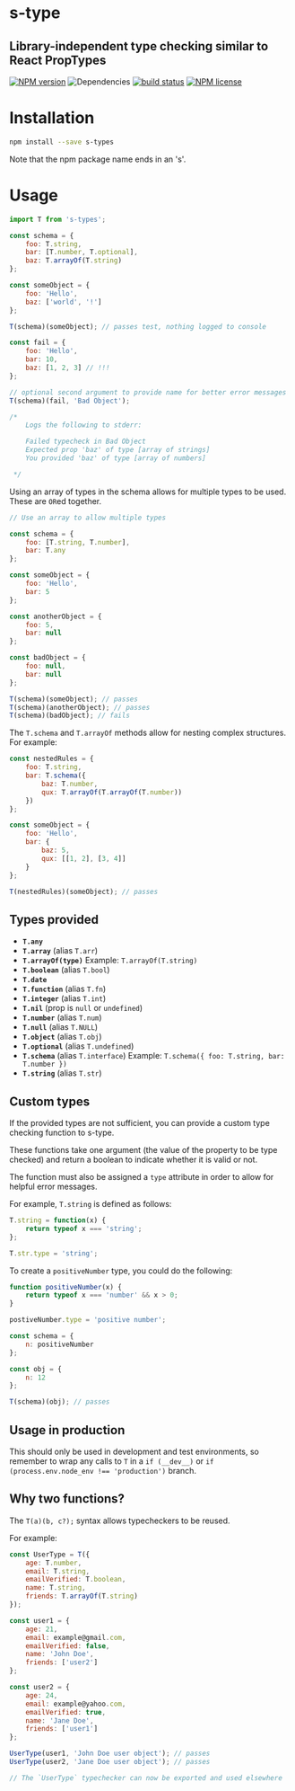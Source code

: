 # s-type
## Library-independent type checking similar to React PropTypes

[![NPM version](https://img.shields.io/npm/v/s-types.svg)](https://www.npmjs.com/package/s-types) ![Dependencies](https://img.shields.io/david/sebastiansandqvist/s-type.svg) [![build status](http://img.shields.io/travis/sebastiansandqvist/s-type.svg)](https://travis-ci.org/sebastiansandqvist/s-type) [![NPM license](https://img.shields.io/npm/l/s-types.svg)](https://www.npmjs.com/package/s-types)

# Installation

```bash
npm install --save s-types
```

Note that the npm package name ends in an 's'.

# Usage

```js
import T from 's-types';

const schema = {
	foo: T.string,
	bar: [T.number, T.optional],
	baz: T.arrayOf(T.string)
};

const someObject = {
	foo: 'Hello',
	baz: ['world', '!']
};

T(schema)(someObject); // passes test, nothing logged to console

const fail = {
	foo: 'Hello',
	bar: 10,
	baz: [1, 2, 3] // !!!
};

// optional second argument to provide name for better error messages
T(schema)(fail, 'Bad Object');

/*
	Logs the following to stderr:

	Failed typecheck in Bad Object
	Expected prop 'baz' of type [array of strings]
	You provided 'baz' of type [array of numbers]

 */
```

Using an array of types in the schema allows for multiple types to be used. These are `OR`ed together.

```js
// Use an array to allow multiple types

const schema = {
	foo: [T.string, T.number],
	bar: T.any
};

const someObject = {
	foo: 'Hello',
	bar: 5
};

const anotherObject = {
	foo: 5,
	bar: null
};

const badObject = {
	foo: null,
	bar: null
};

T(schema)(someObject); // passes
T(schema)(anotherObject); // passes
T(schema)(badObject); // fails

```

The `T.schema` and `T.arrayOf` methods allow for nesting complex structures. For example:

```js
const nestedRules = {
	foo: T.string,
	bar: T.schema({
		baz: T.number,
		qux: T.arrayOf(T.arrayOf(T.number))
	})
};

const someObject = {
	foo: 'Hello',
	bar: {
		baz: 5,
		qux: [[1, 2], [3, 4]]
	}
};

T(nestedRules)(someObject); // passes
```

## Types provided

- __`T.any`__
- __`T.array`__ (alias `T.arr`)
- __`T.arrayOf(type)`__
	Example: `T.arrayOf(T.string)`
- __`T.boolean`__ (alias `T.bool`)
- __`T.date`__
- __`T.function`__ (alias `T.fn`)
- __`T.integer`__ (alias `T.int`)
- __`T.nil`__ (prop is `null` or `undefined`)
- __`T.number`__ (alias `T.num`)
- __`T.null`__ (alias `T.NULL`)
- __`T.object`__ (alias `T.obj`)
- __`T.optional`__ (alias `T.undefined`)
- __`T.schema`__ (alias `T.interface`)
	Example: `T.schema({ foo: T.string, bar: T.number })`
- __`T.string`__ (alias `T.str`)

## Custom types

If the provided types are not sufficient, you can provide a custom type checking function to s-type.

These functions take one argument (the value of the property to be type checked) and return a boolean to indicate whether it is valid or not.

The function must also be assigned a `type` attribute in order to allow for helpful error messages.

For example, `T.string` is defined as follows:

```js
T.string = function(x) {
	return typeof x === 'string';
};

T.str.type = 'string';
```

To create a `positiveNumber` type, you could do the following:

```js
function positiveNumber(x) {
	return typeof x === 'number' && x > 0;
}

postiveNumber.type = 'positive number';

const schema = {
	n: positiveNumber
};

const obj = {
	n: 12
};

T(schema)(obj); // passes
```

## Usage in production

This should only be used in development and test environments, so remember to wrap any calls to `T` in a `if (__dev__)` or `if (process.env.node_env !== 'production')` branch.


## Why two functions?

The `T(a)(b, c?);` syntax allows typecheckers to be reused.

For example:

```js
const UserType = T({
	age: T.number,
	email: T.string,
	emailVerified: T.boolean,
	name: T.string,
	friends: T.arrayOf(T.string)
});

const user1 = {
	age: 21,
	email: example@gmail.com,
	emailVerified: false,
	name: 'John Doe',
	friends: ['user2']
};

const user2 = {
	age: 24,
	email: example@yahoo.com,
	emailVerified: true,
	name: 'Jane Doe',
	friends: ['user1']
};

UserType(user1, 'John Doe user object'); // passes
UserType(user2, 'Jane Doe user object'); // passes

// The `UserType` typechecker can now be exported and used elsewhere
```